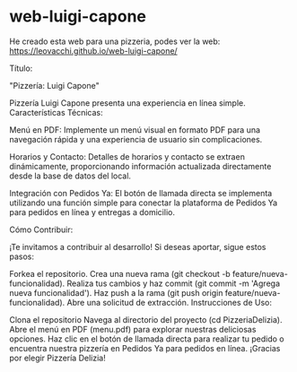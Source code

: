 # web-luigi-capone
He creado esta web para una pizzeria, 
podes ver la web: https://leovacchi.github.io/web-luigi-capone/

Título:

"Pizzería: Luigi Capone"

Pizzería Luigi Capone presenta una experiencia en línea simple.
Características Técnicas:

Menú en PDF:
Implemente un menú visual en formato PDF para una navegación rápida y una experiencia de usuario sin complicaciones.

Horarios y Contacto:
Detalles de horarios y contacto se extraen dinámicamente, proporcionando información actualizada directamente desde la base de datos del local.

Integración con Pedidos Ya:
El botón de llamada directa se implementa utilizando una función simple para conectar la plataforma de Pedidos Ya para pedidos en línea y entregas a domicilio.


Cómo Contribuir:

¡Te invitamos a contribuir al desarrollo! Si deseas aportar, sigue estos pasos:

Forkea el repositorio.
Crea una nueva rama (git checkout -b feature/nueva-funcionalidad).
Realiza tus cambios y haz commit (git commit -m 'Agrega nueva funcionalidad').
Haz push a la rama (git push origin feature/nueva-funcionalidad).
Abre una solicitud de extracción.
Instrucciones de Uso:

Clona el repositorio
Navega al directorio del proyecto (cd PizzeriaDelizia).
Abre el menú en PDF (menu.pdf) para explorar nuestras deliciosas opciones.
Haz clic en el botón de llamada directa para realizar tu pedido o encuentra nuestra pizzería en Pedidos Ya para pedidos en línea.
¡Gracias por elegir Pizzería Delizia!



